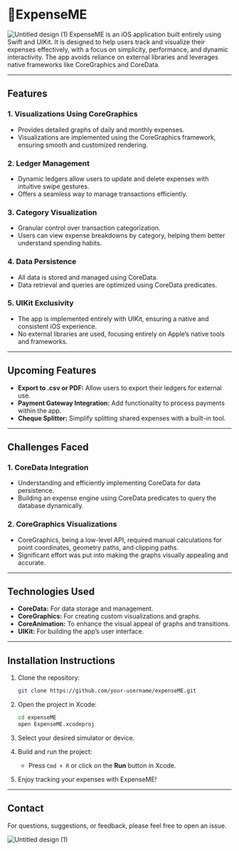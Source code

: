# 💸ExpenseME
![Untitled design (1)](https://github.com/user-attachments/assets/4b460404-797d-49d3-9c30-3878751a1926)
ExpenseME is an iOS application built entirely using Swift and UIKit. It is designed to help users track and visualize their expenses effectively, with a focus on simplicity, performance, and dynamic interactivity. The app avoids reliance on external libraries and leverages native frameworks like CoreGraphics and CoreData.

---

## Features

### 1. Visualizations Using CoreGraphics
- Provides detailed graphs of daily and monthly expenses.
- Visualizations are implemented using the CoreGraphics framework, ensuring smooth and customized rendering.

### 2. Ledger Management
- Dynamic ledgers allow users to update and delete expenses with intuitive swipe gestures.
- Offers a seamless way to manage transactions efficiently.

### 3. Category Visualization
- Granular control over transaction categorization.
- Users can view expense breakdowns by category, helping them better understand spending habits.

### 4. Data Persistence
- All data is stored and managed using CoreData.
- Data retrieval and queries are optimized using CoreData predicates.

### 5. UIKit Exclusivity
- The app is implemented entirely with UIKit, ensuring a native and consistent iOS experience.
- No external libraries are used, focusing entirely on Apple’s native tools and frameworks.

---

## Upcoming Features

- **Export to .csv or PDF:** Allow users to export their ledgers for external use.
- **Payment Gateway Integration:** Add functionality to process payments within the app.
- **Cheque Splitter:** Simplify splitting shared expenses with a built-in tool.

---

## Challenges Faced

### 1. CoreData Integration
- Understanding and efficiently implementing CoreData for data persistence.
- Building an expense engine using CoreData predicates to query the database dynamically.

### 2. CoreGraphics Visualizations
- CoreGraphics, being a low-level API, required manual calculations for point coordinates, geometry paths, and clipping paths.
- Significant effort was put into making the graphs visually appealing and accurate.

---

## Technologies Used

- **CoreData:** For data storage and management.
- **CoreGraphics:** For creating custom visualizations and graphs.
- **CoreAnimation:** To enhance the visual appeal of graphs and transitions.
- **UIKit:** For building the app’s user interface.

---

## Installation Instructions

1. Clone the repository:
   ```bash
   git clone https://github.com/your-username/expenseME.git
   ```

2. Open the project in Xcode:
   ```bash
   cd expenseME
   open ExpenseME.xcodeproj
   ```

3. Select your desired simulator or device.

4. Build and run the project:
   - Press `Cmd + R` or click on the **Run** button in Xcode.

5. Enjoy tracking your expenses with ExpenseME!

---

## Contact
For questions, suggestions, or feedback, please feel free to open an issue.


![Untitled design (1)](https://github.com/user-attachments/assets/4b460404-797d-49d3-9c30-3878751a1926)

